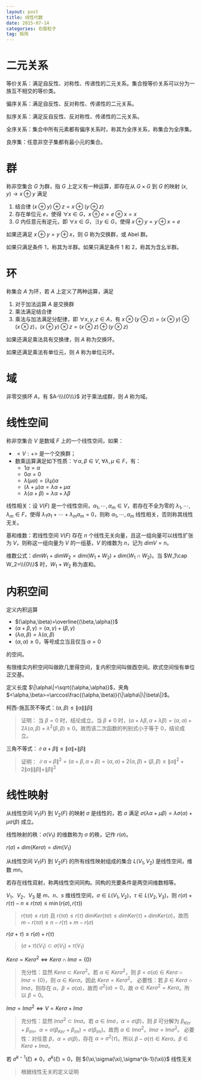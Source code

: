 ```yaml
---
layout: post
title: 线性代数
date: 2015-07-14
categories: 右旋粒子
tag: 矩阵
---
```


# 二元关系

等价关系：满足自反性、对称性、传递性的二元关系。集合按等价关系可以分为一族互不相交的等价类。

偏序关系：满足自反性、反对称性、传递性的二元关系。

拟序关系：满足反自反性、反对称性、传递性的二元关系。

全序关系：集合中所有元素都有偏序关系时，称其为全序关系，称集合为全序集。

良序集：任意非空子集都有最小元的集合。

# 群

称非空集合 $G$ 为群，指 $G$ 上定义有一种运算，即存在从 $G \times G$ 到 $G$ 的映射 $(x,y)\rightarrow x \oplus y$ 满足

1. 结合律 $(x \oplus y)\oplus z = x \oplus (y \oplus z)$
2. 存在单位元 $e$，使得 $\forall x\in G$，$x\oplus e = e\oplus x = x$
3. $G$ 内任意元有逆元，即 $\forall x\in G$，$\exists y \in G$，使得 $x\oplus y=y\oplus x=e$

如果还满足 $x\oplus y = y\oplus x$，则 $G$ 称为交换群，或 Abel 群。

如果只满足条件 1，称其为半群。如果只满足条件 1 和 2，称其为含幺半群。

# 环

称集合 $A$ 为环，若 $A$ 上定义了两种运算，满足

1. 对于加法运算 $A$ 是交换群
2. 乘法满足结合律
3. 乘法与加法满足分配律，即 $\forall x,y,z\in A$，有 $x\otimes(y\oplus z)=(x\otimes y)\oplus(x\otimes z)$，$(x\oplus y)\otimes z=(x\otimes z)\oplus(y\otimes z)$

如果还满足乘法具有交换律，则 $A$ 称为交换环。

如果还满足乘法有单位元，则 $A$ 称为单位元环。

# 域

非零交换环 $A$，有 $A-\\\{0\\\}$ 对于乘法成群，则 $A$ 称为域。 

# 线性空间

称非空集合 $V$ 是数域 $F$ 上的一个线性空间，如果：

- $<V:+>$ 是一个交换群；
- 数乘运算满足如下性质：$\forall \alpha , \beta\in V$, $\forall \lambda, \mu \in F$，有：
  - $1\alpha=\alpha$
  - $0\alpha=0$
  - $\lambda(\mu\alpha)=(\lambda\mu)\alpha$
  - $(\lambda+\mu)\alpha=\lambda\alpha+\mu\alpha$
  - $\lambda(\alpha+\beta)=\lambda\alpha+\lambda\beta$

线性相关：设 $V(F)$ 是一个线性空间，$\alpha_1,\cdots,\alpha_m\in V$，若存在不全为零的 $\lambda_1,\cdots,\lambda_m\in F$，使得 $\lambda_1\alpha_1+\cdots+\lambda_m\alpha_m=0$，则称 $\alpha_1,\cdots,\alpha_m$ 线性相关，否则称其线性无关。

基和维数：若线性空间 $V(F)$ 存在 $n$ 个线性无关向量，且这一组向量可以线性扩张为 $V$，则称这一组向量为 $V$ 的一组基，$V$ 的维数为 $n$，记为 $dimV=n$。

维数公式：$dim W_1+dim W_2 = dim(W_1+W_2)+dim(W_1\cap W_2)$。当 $W_1\cap W_2=\\{0\\}$ 时，$W_1+W_2$ 称为直和。

# 内积空间

定义内积运算

- $(\alpha,\beta)=\overline{(\beta,\alpha)}$
- $(\alpha+\beta,\gamma)=(\alpha,\gamma)+(\beta,\gamma)$
- $(\lambda\alpha,\beta)=\lambda(\alpha,\beta)$
- $(\alpha,\alpha)\ge0$，等号成立当且仅当 $\alpha=0$

的空间。

有限维实内积空间叫做欧几里得空间，复内积空间叫做酉空间。欧式空间恒有单位正交基。

定义长度 $\|\alpha\|=\sqrt{(\alpha,\alpha)}$，夹角 $<\alpha,\beta>=\arccos\frac{(\alpha,\beta)}{\|\alpha\|\|\beta\|}$。

柯西-施瓦茨不等式：$(\alpha,\beta)\le \|\alpha\| \|\beta\|$

> 证明：
> 当 $\beta=0$ 时，结论成立。当 $\beta\neq 0$ 时，$(\alpha+\lambda\beta,\alpha+\lambda\beta)=(\alpha,\alpha)+2\lambda(\alpha,\beta)+\lambda^2(\beta,\beta)\ge 0$。故而该二次函数的判别式小于等于 0，结论成立。

三角不等式：$\|\alpha+\beta\|\le\|\alpha\|+\|\beta\|$

> 证明：
> $\|\alpha+\beta\|^2=(\alpha+\beta,\alpha+\beta)=(\alpha,\alpha)+2(\alpha,\beta)+(\beta,\beta)\le\|\alpha\|^2+2\|\alpha\|\|\beta\|+\|\beta\|^2$

# 线性映射

从线性空间 $V_1(F)$ 到 $V_2(F)$ 的映射 $\sigma$ 是线性的，若 $\sigma$ 满足 $\sigma(\lambda\alpha+\mu\beta)=\lambda\sigma(\alpha)+\mu\sigma(\beta)$ 成立。

线性映射的秩：$\sigma(V_1)$ 的维数称为 $\sigma$ 的秩，记作 $r(\sigma)$。

$r(\sigma)+dim(Ker\sigma)=dim(V_1)$

从线性空间 $V_1(F)$ 到 $V_2(F)$ 的所有线性映射组成的集合 $L(V_1,V_2)$ 是线性空间，维数 $mn$。

若存在线性双射，称两线性空间同构。同构的充要条件是两空间维数相等。

$V_1$、$V_2$、$V_3$ 是 $m$、$n$、$s$ 维线性空间，$\sigma\in L(V_1,V_2)$，$\tau\in L(V_2,V_3)$，则 $r(\sigma)+r(\tau)-n\le r(\tau\sigma)\le \min(r(\sigma),r(\tau))$

> $r(\tau\sigma)\le r(\sigma)$ 且 $r(\tau\sigma)\le r(\tau)$
> $dimKer(\tau\sigma)\le dimKer(\tau)+dimKer(\sigma)$，故而 $m-r(\tau\sigma)\le n-r(\tau)+m-r(\sigma)$

$r(\sigma+\tau)\le r(\sigma)+r(\tau)$

> $(\sigma+\tau)(V_1)\subset \sigma(V_1)+\tau(V_1)$

$Ker \sigma=Ker \sigma^2 \Leftrightarrow Ker \sigma \cap Im \sigma=\{0\}$

> 充分性：显然 $Ker \sigma\subset Ker \sigma^2$。若 $\alpha\in Ker \sigma^2$，则 $\beta=\sigma(\alpha)\in Ker \sigma \cap Im \sigma =\{0\}$，则 $\alpha\in Ker \sigma$。因此 $Ker \sigma=Ker \sigma^2$。
> 必要性：若 $\beta\in Ker \sigma \cap Im \sigma$，则存在 $\alpha$，$\beta=\sigma(\alpha)$，故而 $\sigma^2(\alpha)=0$，故 $\alpha\in Ker \sigma^2 = Ker \sigma$。所以 $\beta=0$。

$Im \sigma=Im \sigma^2 \Leftrightarrow V=Ker \sigma + Im \sigma$

> 充分性：显然 $Im \sigma^2 \subset Im \sigma$。若 $\alpha\in Im \sigma$，$\alpha=\sigma(\beta)$，则 $\beta$ 可分解为 $\beta_ {Ker}+\beta_ {Im}$。$\alpha=\sigma(\beta_ {Ker}+\beta_ {Im})=\sigma(\beta_ {Im})$。故而 $\alpha\in Im \sigma^2$。$Im \sigma=Im \sigma^2$。
> 必要性：对任意 $\beta$，$\alpha=\sigma(\beta)$，存在 $\alpha=\sigma^2(\tau)$。所以 $\beta-\sigma(\tau)\in Ker \sigma$。$\beta\in Ker \sigma + Im \sigma$。

若 $\sigma^{k-1}(\xi)\neq 0$，$\sigma^{k}(\xi)=0$，则 $\{\xi,\sigma(\xi),\sigma^{k-1}(\xi)}$ 线性无关

> 根据线性无关的定义证明


